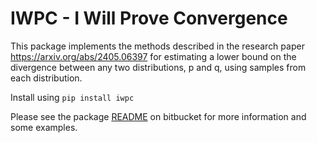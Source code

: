 # IWPC - I Will Prove Convergence #

This package implements the methods described in the research paper https://arxiv.org/abs/2405.06397 for estimating a 
lower bound on the divergence between any two distributions, p and q, using samples from each distribution.

Install using `pip install iwpc`

Please see the package [README](https://bitbucket.org/jjhw3/divergences/src/main/) on bitbucket for more information and
some examples.